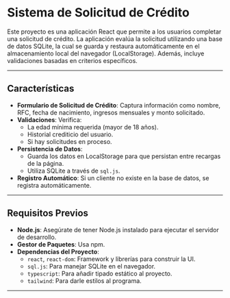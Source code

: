 # **Sistema de Solicitud de Crédito**

Este proyecto es una aplicación React que permite a los usuarios completar una solicitud de crédito. La aplicación evalúa la solicitud utilizando una base de datos SQLite, la cual se guarda y restaura automáticamente en el almacenamiento local del navegador (LocalStorage). Además, incluye validaciones basadas en criterios específicos.

---

## **Características**

- **Formulario de Solicitud de Crédito**: Captura información como nombre, RFC, fecha de nacimiento, ingresos mensuales y monto solicitado.
- **Validaciones**: Verifica:
  - La edad mínima requerida (mayor de 18 años).
  - Historial crediticio del usuario.
  - Si hay solicitudes en proceso.
- **Persistencia de Datos**:
  - Guarda los datos en LocalStorage para que persistan entre recargas de la página.
  - Utiliza SQLite a través de `sql.js`.
- **Registro Automático**: Si un cliente no existe en la base de datos, se registra automáticamente.

---

## **Requisitos Previos**

- **Node.js**: Asegúrate de tener Node.js instalado para ejecutar el servidor de desarrollo.
- **Gestor de Paquetes**: Usa npm.
- **Dependencias del Proyecto**:
  - `react`, `react-dom`: Framework y librerías para construir la UI.
  - `sql.js`: Para manejar SQLite en el navegador.
  - `typescript`: Para añadir tipado estático al proyecto.
  - `tailwind`: Para darle estilos al programa.

---